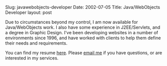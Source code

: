 Slug: javawebobjects-developer
Date: 2002-07-05
Title: Java/WebObjects Developer
layout: post

Due to circumstances beyond my control, I am now available for Java/WebObjects work. I also have some experience in J2EE/Servlets, and a degree in Graphic Design. I&#39;ve been developing websites in a number of environments since 1996, and have worked with clients to help them define their needs and requirements.

You can find my resume <a href="http://www.redmonk.net/resume">here</a>. Please <a href="mailto:steve@redmonk.net">email me</a> if you have questions, or are interested in my services.
